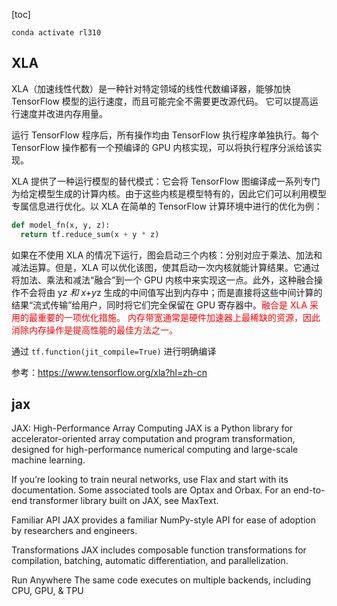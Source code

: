 

<!--
 * @Author: yizuotian
 * @Date: 2024-06-11 10:41:25
 * @LastEditors: yizuotian
 * @LastEditTime: 2024-06-11 11:02:17
 * @FilePath: /jax_examples/README.md
 * @Description: Do edit!
-->

[toc]


```shell
conda activate rl310
```

## XLA
XLA（加速线性代数）是一种针对特定领域的线性代数编译器，能够加快 TensorFlow 模型的运行速度，而且可能完全不需要更改源代码。
它可以提高运行速度并改进内存用量。

运行 TensorFlow 程序后，所有操作均由 TensorFlow 执行程序单独执行。每个 TensorFlow 操作都有一个预编译的 GPU 内核实现，可以将执行程序分派给该实现。

XLA 提供了一种运行模型的替代模式：它会将 TensorFlow 图编译成一系列专门为给定模型生成的计算内核。由于这些内核是模型特有的，因此它们可以利用模型专属信息进行优化。以 XLA 在简单的 TensorFlow 计算环境中进行的优化为例：
```python
def model_fn(x, y, z):
  return tf.reduce_sum(x + y * z)
```
如果在不使用 XLA 的情况下运行，图会启动三个内核：分别对应于乘法、加法和减法运算。但是，XLA 可以优化该图，使其启动一次内核就能计算结果。它通过将加法、乘法和减法“融合”到一个 GPU 内核中来实现这一点。此外，这种融合操作不会将由 y*z 和 x+y*z 生成的中间值写出到内存中；而是直接将这些中间计算的结果“流式传输”给用户，同时将它们完全保留在 GPU 寄存器中。<font color='red'>融合是 XLA 采用的最重要的一项优化措施。 内存带宽通常是硬件加速器上最稀缺的资源，因此消除内存操作是提高性能的最佳方法之一。</font>

通过 `tf.function(jit_compile=True)` 进行明确编译

参考：https://www.tensorflow.org/xla?hl=zh-cn

## jax
JAX: High-Performance Array Computing
JAX is a Python library for accelerator-oriented array computation and program transformation, designed for high-performance numerical computing and large-scale machine learning.

If you’re looking to train neural networks, use Flax and start with its documentation. Some associated tools are Optax and Orbax. For an end-to-end transformer library built on JAX, see MaxText.

Familiar API
JAX provides a familiar NumPy-style API for ease of adoption by researchers and engineers.

Transformations
JAX includes composable function transformations for compilation, batching, automatic differentiation, and parallelization.

Run Anywhere
The same code executes on multiple backends, including CPU, GPU, & TPU



